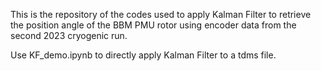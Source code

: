 This is the repository of the codes used to apply Kalman Filter to retrieve the position angle of the BBM PMU rotor using encoder data from the second 2023 cryogenic run.

Use KF_demo.ipynb to directly apply Kalman Filter to a tdms file.
